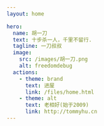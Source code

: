 ```yaml
---
layout: home

hero:
  name: 胡一刀
  text: 十步杀一人，千里不留行.
  tagline: 一刀叔叔
  image:
    src: /images/胡一刀.png
    alt: freedomdebug
  actions:
    - theme: brand
      text: 进屋
      link: /files/home.html
    - theme: alt
      text: 老相好(始于2009)
      link: http://tommyhu.cn
---
```


